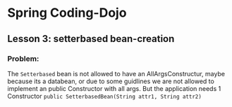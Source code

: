 # Spring Coding-Dojo

## Lesson 3: setterbased bean-creation

### Problem: 
The `Setterbased` bean is not allowed to have an AllArgsConstructur, maybe because its a databean, or due to some guidlines we are not allowed to implement an public Constructor with all args.
But the application needs 1 Constructor `public SetterbasedBean(String attr1, String attr2)` 


